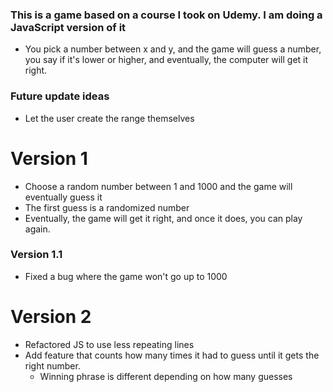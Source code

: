 ### This is a game based on a course I took on Udemy. I am doing a JavaScript version of it

- You pick a number between x and y, and the game will guess a number, you say if it's lower or higher, and eventually, the computer will get it right.

### Future update ideas

- Let the user create the range themselves

# Version 1

- Choose a random number between 1 and 1000 and the game will eventually guess it
- The first guess is a randomized number
- Eventually, the game will get it right, and once it does, you can play again.

### Version 1.1

- Fixed a bug where the game won't go up to 1000

# Version 2

- Refactored JS to use less repeating lines
- Add feature that counts how many times it had to guess until it gets the right number.
  - Winning phrase is different depending on how many guesses
